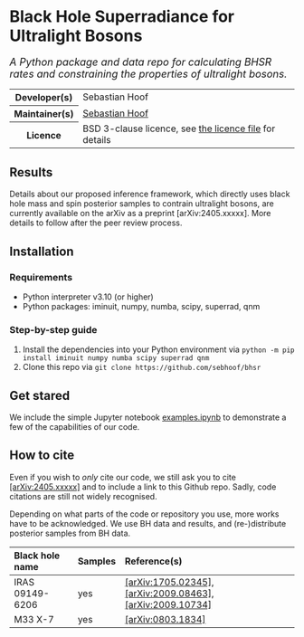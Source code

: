 # Black Hole Superradiance for Ultralight Bosons

<em><font size="4">A Python package and data repo for calculating BHSR rates and constraining the properties of ultralight bosons.</font></em>

<table>
   <tbody>
      <tr><th scope="row">Developer(s)</th><td>Sebastian Hoof</td></tr>
      <tr><th scope="row"> Maintainer(s)</th><td><a href = "mailto:s.hoof.physics@gmail.com">Sebastian Hoof</a></td></tr>
      <tr><th scope="row">Licence</th><td>BSD 3-clause licence, see <a href="LICENSE">the licence file</a> for details</td></tr>
   </tbody>
</table>

## Results

Details about our proposed inference framework, which directly uses black hole mass and spin posterior samples to contrain ultralight bosons, are currently available on the arXiv as a preprint [arXiv:2405.xxxxx].
More details to follow after the peer review process.

<!--### Statistical analysis framework
[![arxiv](https://img.shields.io/badge/arXiv-2405.xxxxx_[hep--ph]-B31B1B.svg?style=flat&logo=arxiv&logoColor=B31B1B)](https://arxiv.org/abs/2405.xxxxx)
[![mnras](https://img.shields.io/badge/MNRAS-doi:10.xxxxxxxxx-937CB9)](https://doi.org/10.xxxxxxxxx)
-->

## Installation


### Requirements

-  Python interpreter v3.10 (or higher)
-  Python packages: iminuit, numpy, numba, scipy, superrad, qnm

### Step-by-step guide

1. Install the dependencies into your Python environment via `python -m pip install iminuit numpy numba scipy superrad qnm`
2. Clone this repo via `git clone https://github.com/sebhoof/bhsr`


## Get stared
We include the simple Jupyter notebook [examples.ipynb](examples.ipynb) to demonstrate a few of the capabilities of our code.


## How to cite

Even if you wish to *only* cite our code, we still ask you to cite [[arXiv:2405.xxxxx]](https://arxiv.org/abs/2405.xxxxx) and to include a link to this Github repo.
Sadly, code citations are still not widely recognised.

Depending on what parts of the code or repository you use, more works have to be acknowledged.
We use BH data and results, and (re-)distribute posterior samples from BH data.

| Black hole name | Samples | Reference(s) |
| :--- | :--- | :--- |
| IRAS 09149-6206 | yes | [[arXiv:1705.02345]](https://arxiv.org/abs/1705.02345), [[arXiv:2009.08463]](https://arxiv.org/abs/2009.08463), [[arXiv:2009.10734]](https://arxiv.org/abs/2009.08463) |
| M33 X-7 | yes | [[arXiv:0803.1834]](https://arxiv.org/abs/0803.1834) |
